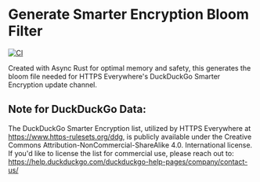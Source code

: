 # Generate Smarter Encryption Bloom Filter

[![CI](https://github.com/EFForg/generate-smarter-encryption-bloom-filter/actions/workflows/ci.yml/badge.svg)](https://github.com/EFForg/generate-smarter-encryption-bloom-filter/actions/workflows/ci.yml)

Created with Async Rust for optimal memory and safety, this generates the bloom file needed for HTTPS Everywhere's DuckDuckGo Smarter Encryption update channel.

## Note for DuckDuckGo Data:

The DuckDuckGo Smarter Encryption list, utilized by HTTPS Everywhere at https://www.https-rulesets.org/ddg, is publicly available under the Creative Commons Attribution-NonCommercial-ShareAlike 4.0. International license. 
If you'd like to license the list for commercial use, please reach out to: https://help.duckduckgo.com/duckduckgo-help-pages/company/contact-us/
